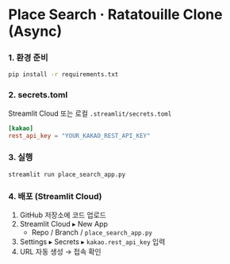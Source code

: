 
# Place Search · Ratatouille Clone (Async)

### 1. 환경 준비
```bash
pip install -r requirements.txt
```

### 2. secrets.toml
Streamlit Cloud 또는 로컬 `.streamlit/secrets.toml`

```toml
[kakao]
rest_api_key = "YOUR_KAKAO_REST_API_KEY"
```

### 3. 실행
```bash
streamlit run place_search_app.py
```

### 4. 배포 (Streamlit Cloud)
1. GitHub 저장소에 코드 업로드
2. Streamlit Cloud ▸ New App
   - Repo / Branch / `place_search_app.py`
3. Settings ▸ Secrets ▸ `kakao.rest_api_key` 입력
4. URL 자동 생성 → 접속 확인
